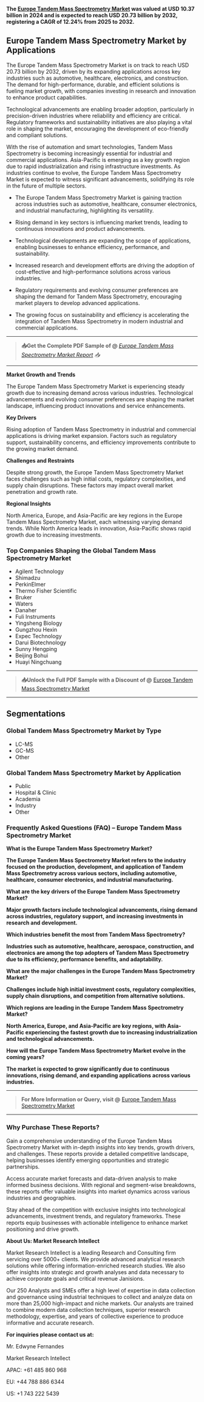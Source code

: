 <p><strong>The <a href="https://www.marketresearchintellect.com/download-sample/?rid=1080109&amp;utm_source=Pulse-April-Europe&amp;utm_medium=852">Europe Tandem Mass Spectrometry Market</a> was valued at USD 10.37 billion in 2024 and is expected to reach USD 20.73 billion by 2032, registering a CAGR of 12.24% from 2025 to 2032.</strong></p><h2>Europe Tandem Mass Spectrometry Market by Applications&nbsp;</h2><p><p>The Europe Tandem Mass Spectrometry Market is on track to reach USD 20.73 billion by 2032, driven by its expanding applications across key industries such as automotive, healthcare, electronics, and construction. The demand for high-performance, durable, and efficient solutions is fueling market growth, with companies investing in research and innovation to enhance product capabilities.</p><p>Technological advancements are enabling broader adoption, particularly in precision-driven industries where reliability and efficiency are critical. Regulatory frameworks and sustainability initiatives are also playing a vital role in shaping the market, encouraging the development of eco-friendly and compliant solutions.</p><p>With the rise of automation and smart technologies, Tandem Mass Spectrometry is becoming increasingly essential for industrial and commercial applications. Asia-Pacific is emerging as a key growth region due to rapid industrialization and rising infrastructure investments. As industries continue to evolve, the Europe Tandem Mass Spectrometry Market is expected to witness significant advancements, solidifying its role in the future of multiple sectors.</p></p><ul><li><p>The Europe Tandem Mass Spectrometry Market is gaining traction across industries such as automotive, healthcare, consumer electronics, and industrial manufacturing, highlighting its versatility.</p></li><li><p>Rising demand in key sectors is influencing market trends, leading to continuous innovations and product advancements.</p></li><li><p>Technological developments are expanding the scope of applications, enabling businesses to enhance efficiency, performance, and sustainability.</p></li><li><p>Increased research and development efforts are driving the adoption of cost-effective and high-performance solutions across various industries.</p></li><li><p>Regulatory requirements and evolving consumer preferences are shaping the demand for Tandem Mass Spectrometry, encouraging market players to develop advanced applications.</p></li><li><p>The growing focus on sustainability and efficiency is accelerating the integration of Tandem Mass Spectrometry in modern industrial and commercial applications.</p></li></ul><hr /><blockquote><p><strong><span class="font-[700]">📥Get the Complete PDF Sample of @ </span></strong><em><span class="font-[700]"><a href="https://www.marketresearchintellect.com/download-sample/?rid=1080109&amp;utm_source=Pulse-April-Europe&amp;utm_medium=852" target="_blank" data-tracking-control-name="article-ssr-frontend-pulse_little-text-block" data-tracking-will-navigate="" data-test-link="">Europe Tandem Mass Spectrometry Market Report</a>&nbsp;📥</span></em></p></blockquote><hr /><p class="" data-start="77" data-end="360"><strong data-start="77" data-end="105">Market Growth and Trends</strong></p><p class="" data-start="77" data-end="360">The Europe Tandem Mass Spectrometry Market is experiencing steady growth due to increasing demand across various industries. Technological advancements and evolving consumer preferences are shaping the market landscape, influencing product innovations and service enhancements.</p><p class="" data-start="362" data-end="606"><strong data-start="362" data-end="377">Key Drivers</strong></p><p class="" data-start="362" data-end="606">Rising adoption of Tandem Mass Spectrometry in industrial and commercial applications is driving market expansion. Factors such as regulatory support, sustainability concerns, and efficiency improvements contribute to the growing market demand.</p><p class="" data-start="608" data-end="849"><strong data-start="608" data-end="637">Challenges and Restraints</strong></p><p class="" data-start="608" data-end="849">Despite strong growth, the Europe Tandem Mass Spectrometry Market faces challenges such as high initial costs, regulatory complexities, and supply chain disruptions. These factors may impact overall market penetration and growth rate.</p><p class="" data-start="851" data-end="1095"><strong data-start="851" data-end="872">Regional Insights</strong></p><p class="" data-start="851" data-end="1095">North America, Europe, and Asia-Pacific are key regions in the Europe Tandem Mass Spectrometry Market, each witnessing varying demand trends. While North America leads in innovation, Asia-Pacific shows rapid growth due to increasing investments.</p><p><h3>Top Companies Shaping the Global Tandem Mass Spectrometry Market </h3><ul><li>Agilent Technology</li><li> Shimadzu</li><li> PerkinElmer</li><li> Thermo Fisher Scientific</li><li> Bruker</li><li> Waters</li><li> Danaher</li><li> Fuli Instruments</li><li> Yingsheng Biology</li><li> Gungzhou Hexin</li><li> Expec Technology</li><li> Darui Biotechnology</li><li> Sunny Hengping</li><li> Beijing Bohui</li><li> Huayi Ningchuang</li></ul></p><hr /><blockquote><p><strong>📥Unlock the Full PDF Sample with a Discount of @</strong> <a href="https://www.marketresearchintellect.com/ask-for-discount/?rid=1080109&amp;utm_source=Pulse-April-Europe&amp;utm_medium=852">Europe Tandem Mass Spectrometry Market</a></p></blockquote><hr /><p><h2>Segmentations</h2><h3>Global Tandem Mass Spectrometry Market by Type</h3><ul><li>LC-MS</li><li>GC-MS</li><li>Other</li></ul><h3>Global Tandem Mass Spectrometry Market by Application</h3><ul><li>Public</li><li>Hospital & Clinic</li><li>Academia</li><li>Industry</li><li>Other</li></ul></p><h3><strong>Frequently Asked Questions (FAQ) &ndash; Europe Tandem Mass Spectrometry Market</strong></h3><p><strong>What is the Europe Tandem Mass Spectrometry Market?</strong></p><p><strong>The Europe Tandem Mass Spectrometry Market refers to the industry focused on the production, development, and application of Tandem Mass Spectrometry across various sectors, including automotive, healthcare, consumer electronics, and industrial manufacturing.</strong></p><p><strong>What are the key drivers of the Europe Tandem Mass Spectrometry Market?</strong></p><p><strong>Major growth factors include technological advancements, rising demand across industries, regulatory support, and increasing investments in research and development.</strong></p><p><strong>Which industries benefit the most from Tandem Mass Spectrometry?</strong></p><p><strong>Industries such as automotive, healthcare, aerospace, construction, and electronics are among the top adopters of Tandem Mass Spectrometry due to its efficiency, performance benefits, and adaptability.</strong></p><p><strong>What are the major challenges in the Europe Tandem Mass Spectrometry Market?</strong></p><p><strong>Challenges include high initial investment costs, regulatory complexities, supply chain disruptions, and competition from alternative solutions.</strong></p><p><strong>Which regions are leading in the Europe Tandem Mass Spectrometry Market?</strong></p><p><strong>North America, Europe, and Asia-Pacific are key regions, with Asia-Pacific experiencing the fastest growth due to increasing industrialization and technological advancements.</strong></p><p><strong>How will the Europe Tandem Mass Spectrometry Market evolve in the coming years?</strong></p><p><strong>The market is expected to grow significantly due to continuous innovations, rising demand, and expanding applications across various industries.</strong></p><hr /><blockquote><p><span class="font-[700]"><strong>For More Information or Query, visit&nbsp;@</strong>&nbsp;</span><span class="font-[700]"><a href="https://www.marketresearchintellect.com/product/tandem-mass-spectrometry-market/?utm_source=Linkedin&utm_medium=852" target="_blank" data-tracking-control-name="article-ssr-frontend-pulse_little-text-block" data-tracking-will-navigate="" data-test-link="">Europe Tandem Mass Spectrometry Market</a></span></p></blockquote><hr /><h3><strong data-start="0" data-end="31">Why Purchase These Reports?</strong></h3><p class="" data-start="35" data-end="297">Gain a comprehensive understanding of the Europe Tandem Mass Spectrometry Market with in-depth insights into key trends, growth drivers, and challenges. These reports provide a detailed competitive landscape, helping businesses identify emerging opportunities and strategic partnerships.</p><p class="" data-start="299" data-end="540">Access accurate market forecasts and data-driven analysis to make informed business decisions. With regional and segment-wise breakdowns, these reports offer valuable insights into market dynamics across various industries and geographies.</p><p class="" data-start="542" data-end="784">Stay ahead of the competition with exclusive insights into technological advancements, investment trends, and regulatory frameworks. These reports equip businesses with actionable intelligence to enhance market positioning and drive growth.</p><p><strong><span class="font-[700]">About Us: Market Research Intellect</span></strong></p><p><span class="">Market Research Intellect is a leading Research and Consulting firm servicing over 5000+ clients. We provide advanced analytical research solutions while offering information-enriched research studies.&nbsp;</span>We also offer insights into strategic and growth analyses and data necessary to achieve corporate goals and critical revenue Janisions.</p><p><span class="">Our 250 Analysts and SMEs offer a high level of expertise in data collection and governance using industrial techniques to collect and analyze data on more than 25,000 high-impact and niche markets. Our analysts are trained to combine modern data collection techniques, superior research methodology, expertise, and years of collective experience to produce informative and accurate research.</span></p><p><strong>For inquiries please contact us at:</strong></p><p>Mr. Edwyne Fernandes</p><p>Market Research Intellect</p><p>APAC: +61 485 860 968</p><p>EU: +44 788 886 6344</p><p>US: +1 743 222 5439</p>